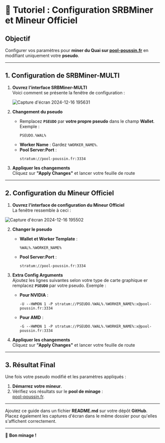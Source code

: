 # 📜 **Tutoriel : Configuration SRBMiner et Mineur Officiel**

## **Objectif**  
Configurer vos paramètres pour **miner du Quai sur [pool-poussin.fr](https://pool-poussin.fr/)** en modifiant uniquement votre **pseudo**.

---

## **1. Configuration de SRBMiner-MULTI**

1. **Ouvrez l'interface SRBMiner-MULTI**  
   Voici comment se présente la fenêtre de configuration :

   ![Capture d'écran 2024-12-16 195631](https://github.com/user-attachments/assets/dbff11c0-1de4-4833-b013-6033ce5f6045)


2. **Changement du pseudo**  
   - Remplacez **`PSEUDO`** par **votre propre pseudo** dans le champ **Wallet**.  
     Exemple :  
     ```plaintext
     PSEUDO.%WAL%
     ```
   - **Worker Name** : Gardez `%WORKER_NAME%`.  
   - **Pool Server:Port** :  
     ```plaintext
     stratum://pool-poussin.fr:3334
     ```

3. **Appliquer les changements**  
   Cliquez sur **"Apply Changes"** et lancer votre feuille de route

---

## **2. Configuration du Mineur Officiel**

1. **Ouvrez l'interface de configuration du Mineur Officiel**  
   La fenêtre ressemble à ceci :

  ![Capture d'écran 2024-12-16 195502](https://github.com/user-attachments/assets/bd1e2389-b301-4655-825f-397e13b1ae99)


2. **Changer le pseudo**  
   - **Wallet et Worker Template** :  
      
     ```plaintext
     %WAL%.%WORKER_NAME%
     ```  
   - **Pool Server:Port** :  
     ```plaintext
     stratum://pool-poussin.fr:3334
     ```
     
3. **Extra Config Arguments**  
   Ajoutez les lignes suivantes selon votre type de carte graphique er remplacez **`PSEUDO`** par votre pseudo. Exemple :

   - **Pour NVIDIA** :  
     ```plaintext
     -U --HWMON 1 -P stratum://PSEUDO.%WAL%.%WORKER_NAME%:x@pool-poussin.fr:3334
     ```

   - **Pour AMD** :  
     ```plaintext
     -G --HWMON 1 -P stratum://PSEUDO.%WAL%.%WORKER_NAME%:x@pool-poussin.fr:3334
     ```

4. **Appliquer les changements**  
   Cliquez sur **"Apply Changes"** et lancer votre feuille de route

---

## **3. Résultat Final**

Une fois votre pseudo modifié et les paramètres appliqués :
1. **Démarrez votre mineur**.
2. Vérifiez vos résultats sur le **pool de minage** :  
   [pool-poussin.fr](https://pool-poussin.fr/).

---

Ajoutez ce guide dans un fichier **README.md** sur votre dépôt **GitHub**. Placez également les captures d'écran dans le même dossier pour qu'elles s'affichent correctement.

---

🚀 **Bon minage !**
